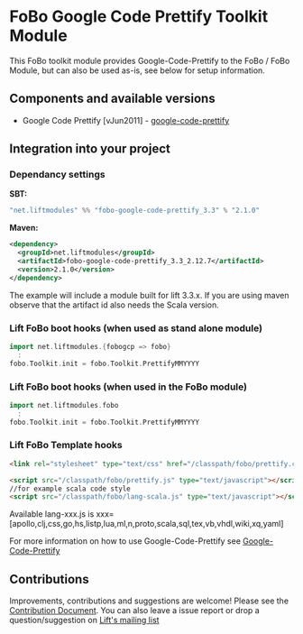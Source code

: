 # FoBo Google Code Prettify Toolkit Module

This FoBo toolkit module provides Google-Code-Prettify to the FoBo / FoBo Module, 
but can also be used as-is, see below for setup information. 

## Components and available versions 

- Google Code Prettify [vJun2011] - [google-code-prettify](https://github.com/google/code-prettify/)

## Integration into your project 

### Dependancy settings

**SBT:**
```scala
"net.liftmodules" %% "fobo-google-code-prettify_3.3" % "2.1.0"
```
**Maven:**
```xml      
<dependency>
  <groupId>net.liftmodules</groupId>
  <artifactId>fobo-google-code-prettify_3.3_2.12.7</artifactId>
  <version>2.1.0</version>
</dependency>
```
The example will include a module built for lift 3.3.x. 
If you are using maven observe that the artifact id also needs the Scala version.

### Lift FoBo boot hooks (when used as stand alone module)
```scala
import net.liftmodules.{fobogcp => fobo}
  :
fobo.Toolkit.init = fobo.Toolkit.PrettifyMMYYYY 
```
### Lift FoBo boot hooks (when used in the FoBo module)
```scala
import net.liftmodules.fobo 
  :
fobo.Toolkit.init = fobo.Toolkit.PrettifyMMYYYY 
```    
### Lift FoBo Template hooks
```html
<link rel="stylesheet" type="text/css" href="/classpath/fobo/prettify.css">

<script src="/classpath/fobo/prettify.js" type="text/javascript"></script>
//for example scala code style 
<script src="/classpath/fobo/lang-scala.js" type="text/javascript"></script>
```
Available lang-xxx.js is xxx=[apollo,clj,css,go,hs,listp,lua,ml,n,proto,scala,sql,tex,vb,vhdl,wiki,xq,yaml]

For more information on how to use Google-Code-Prettify see [Google-Code-Prettify](http://code.google.com/p/google-code-prettify/)

## Contributions

Improvements, contributions and suggestions are welcome! Please see the [Contribution Document](https://github.com/karma4u101/FoBo/blob/master/CONTRIBUTING.md). You can also leave a issue report or drop a question/suggestion on [Lift's mailing list](http://groups.google.com/group/liftweb/) 
